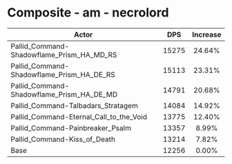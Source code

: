 # Composite - am - necrolord
| Actor | DPS | Increase |
|---|:---:|:---:|
|Pallid_Command-Shadowflame_Prism_HA_MD_RS|15275|24.64%|
|Pallid_Command-Shadowflame_Prism_HA_DE_RS|15113|23.31%|
|Pallid_Command-Shadowflame_Prism_HA_DE_MD|14791|20.68%|
|Pallid_Command-Talbadars_Stratagem|14084|14.92%|
|Pallid_Command-Eternal_Call_to_the_Void|13775|12.40%|
|Pallid_Command-Painbreaker_Psalm|13357|8.99%|
|Pallid_Command-Kiss_of_Death|13214|7.82%|
|Base|12256|0.00%|
